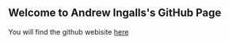 ## Welcome to Andrew Ingalls's GitHub Page
You will find the github webisite [here](https://chabazite.github.io)
